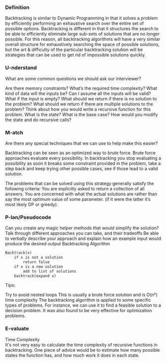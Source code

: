 ### Definition

Backtracking is similar to Dynamic Programming in that it solves a problem by efficiently performing an exhaustive search over the entire set of possible options. Backtracking is different in that it structures the search to be able to efficiently eliminate large sub-sets of solutions that are no longer possible. For this reason, all backtracking algorithms will have a very similar overall structure for exhaustively searching the space of possible solutions, but the art & difficulty of the particular backtracking solution will be strategies that can be used to get rid of impossible solutions quickly.

### U-nderstand

What are some common questions we should ask our interviewer?

Are there memory constraints?
What’s the required time complexity?
What kind of data will the inputs be?
Can I assume all the inputs will be valid?
What if the input is empty?
What should we return if there is no solution to the problem?
What should we return if there are multiple solutions to the problem?
Think about how you would write a recursive function for this problem. What is the state? What is the base case? How would you modify the state and do recursive calls?

### M-atch

Are there any special techniques that we can use to help make this easier?

Backtracking can be seen as an optimized way to brute force. Brute force approaches evaluate every possibility. In backtracking you stop evaluating a possibility as soon it breaks some constraint provided in the problem, take a step back and keep trying other possible cases, see if those lead to a valid solution.

The problems that can be solved using this strategy generally satisfy the following criteria: You are explicitly asked to return a collection of all answers. You are concerned with what the actual solutions are rather than say the most optimum value of some parameter. (if it were the latter it’s most likely DP or greedy).

### P-lan/Pseudocode

Can you create any magic helper methods that would simplify the solution?
Talk through different approaches you can take, and their tradeoffs
Be able to verbally describe your approach and explain how an example input would produce the desired output
Backtracking Algorithm

```markdown
Backtrack(x)
    if x is not a solution
        return false
    if x is a new solution
        add to list of solutions
    backtrack(expand x)
```

Tips:

Try to avoid nested loops
This is usually a brute force solution and is O(n²) time complexity
The backtracking algorithm is applied to some specific types of problems. For instance, we can use it to find a feasible solution to a decision problem. It was also found to be very effective for optimization problems.

### E-valuate

Time Complexity
<br>
It's not very easy to calculate the time complexity of recursive functions in backtracking. One piece of advice would be to estimate how many possible states the function has, and how much work it does in each state.